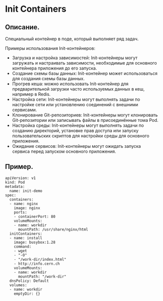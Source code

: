 # Init Containers

## Описание. 
Специальный контейнер в поде, который выполняет ряд задач.

Примеры использования Init-контейнеров:

* Загрузка и настройка зависимостей: Init-контейнеры могут загружать и настраивать зависимости, необходимые для основного контейнера приложения до его запуска.
* Создание схемы базы данных: Init-контейнер может использоваться для создания схемы базы данных.
* Прогрев кеша: можно использовать Init-контейнер для предварительной загрузки часто используемых данных в кеш, например в Redis.
* Настройка сети: Init-контейнеры могут выполнять задачи по настройке сети или установлению соединений с внешними сервисами.
* Клонирование Git-репозиториев: Init-контейнеры могут клонировать Git-репозитории или записывать файлы в присоединённые тома Pod.
* Настройка среды: Init-контейнеры могут выполнять задачи по созданию директорий, установке прав доступа или запуску пользовательских скриптов для настройки среды для основного приложения.
* Ожидание сервисов: Init-контейнеры могут ожидать запуска сервиса перед запуском основного приложения.

## Пример.
```
apiVersion: v1
kind: Pod
metadata:
  name: init-demo
spec:
  containers:
  - name: nginx
    image: nginx
    ports:
    - containerPort: 80
    volumeMounts:
    - name: workdir
      mountPath: /usr/share/nginx/html
  initContainers:
  - name: install
    image: busybox:1.28
    command:
    - wget
    - "-O"
    - "/work-dir/index.html"
    - http://info.cern.ch
    volumeMounts:
    - name: workdir
      mountPath: "/work-dir"
  dnsPolicy: Default
  volumes:
  - name: workdir
    emptyDir: {} 
```
